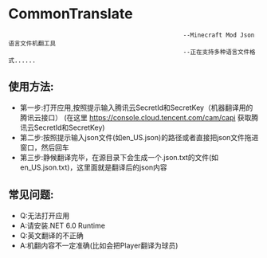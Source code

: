 # CommonTranslate

                                                     --Minecraft Mod Json 语言文件机翻工具
                                                     --正在支持多种语言文件格式......

## 使用方法:
- 第一步:打开应用,按照提示输入腾讯云SecretId和SecretKey（机器翻译用的腾讯云接口）
  (在这里 https://console.cloud.tencent.com/cam/capi 获取腾讯云SecretId和SecretKey)
- 第二步:按照提示输入json文件(如en_US.json)的路径或者直接把json文件拖进窗口，然后回车
- 第三步:静候翻译完毕，在源目录下会生成一个.json.txt的文件(如en_US.json.txt)，这里面就是翻译后的json内容


## 常见问题:
- Q:无法打开应用
- A:请安装.NET 6.0 Runtime
- Q:英文翻译的不正确
- A:机翻内容不一定准确(比如会把Player翻译为球员)
